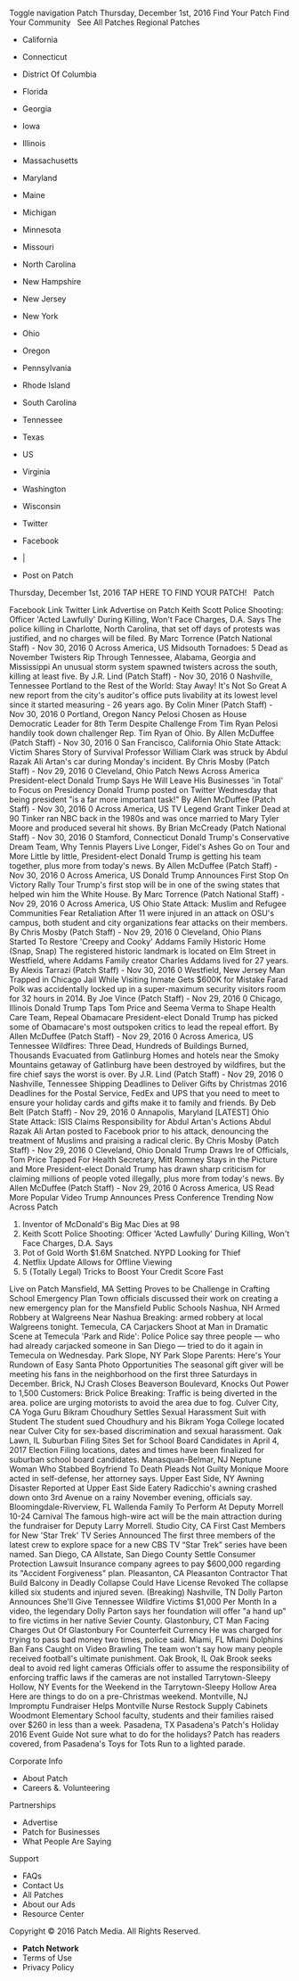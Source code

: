 Toggle navigation Patch Thursday, December 1st, 2016 Find Your Patch Find Your Community   See All Patches Regional Patches

*   California
*   Connecticut
*   District Of Columbia
*   Florida
*   Georgia
*   Iowa
*   Illinois
*   Massachusetts
*   Maryland
*   Maine
*   Michigan
*   Minnesota
*   Missouri
*   North Carolina
*   New Hampshire
*   New Jersey
*   New York
*   Ohio
*   Oregon
*   Pennsylvania
*   Rhode Island
*   South Carolina
*   Tennessee
*   Texas
*   US
*   Virginia
*   Washington
*   Wisconsin

*   Twitter
*   Facebook
*   |
*   Post on Patch

Thursday, December 1st, 2016 TAP HERE TO FIND YOUR PATCH!   Patch

Facebook Link Twitter Link Advertise on Patch Keith Scott Police Shooting: Officer 'Acted Lawfully' During Killing, Won't Face Charges, D.A. Says The police killing in Charlotte, North Carolina, that set off days of protests was justified, and no charges will be filed. By Marc Torrence (Patch National Staff) - Nov 30, 2016 0 Across America, US Midsouth Tornadoes: 5 Dead as November Twisters Rip Through Tennessee, Alabama, Georgia and Mississippi An unusual storm system spawned twisters across the south, killing at least five. By J.R. Lind (Patch Staff) - Nov 30, 2016 0 Nashville, Tennessee Portland to the Rest of the World: Stay Away! It's Not So Great A new report from the city's auditor's office puts livability at its lowest level since it started measuring - 26 years ago. By Colin Miner (Patch Staff) - Nov 30, 2016 0 Portland, Oregon Nancy Pelosi Chosen as House Democratic Leader for 8th Term Despite Challenge From Tim Ryan Pelosi handily took down challenger Rep. Tim Ryan of Ohio. By Allen McDuffee (Patch Staff) - Nov 30, 2016 0 San Francisco, California Ohio State Attack: Victim Shares Story of Survival Professor William Clark was struck by Abdul Razak Ali Artan's car during Monday's incident. By Chris Mosby (Patch Staff) - Nov 29, 2016 0 Cleveland, Ohio Patch News Across America President-elect Donald Trump Says He Will Leave His Businesses 'in Total' to Focus on Presidency Donald Trump posted on Twitter Wednesday that being president "is a far more important task!" By Allen McDuffee (Patch Staff) - Nov 30, 2016 0 Across America, US TV Legend Grant Tinker Dead at 90 Tinker ran NBC back in the 1980s and was once married to Mary Tyler Moore and produced several hit shows. By Brian McCready (Patch National Staff) - Nov 30, 2016 0 Stamford, Connecticut Donald Trump's Conservative Dream Team, Why Tennis Players Live Longer, Fidel's Ashes Go on Tour and More Little by little, President-elect Donald Trump is getting his team together, plus more from today's news. By Allen McDuffee (Patch Staff) - Nov 30, 2016 0 Across America, US Donald Trump Announces First Stop On Victory Rally Tour Trump's first stop will be in one of the swing states that helped win him the White House. By Marc Torrence (Patch National Staff) - Nov 29, 2016 0 Across America, US Ohio State Attack: Muslim and Refugee Communities Fear Retaliation After 11 were injured in an attack on OSU's campus, both student and city organizations fear attacks on their members. By Chris Mosby (Patch Staff) - Nov 29, 2016 0 Cleveland, Ohio Plans Started To Restore 'Creepy and Cooky' Addams Family Historic Home (Snap, Snap) The registered historic landmark is located on Elm Street in Westfield, where Addams Family creator Charles Addams lived for 27 years. By Alexis Tarrazi (Patch Staff) - Nov 30, 2016 0 Westfield, New Jersey Man Trapped in Chicago Jail While Visiting Inmate Gets $600K for Mistake Farad Polk was accidentally locked up in a super-maximum security visitors room for 32 hours in 2014. By Joe Vince (Patch Staff) - Nov 29, 2016 0 Chicago, Illinois Donald Trump Taps Tom Price and Seema Verma to Shape Health Care Team, Repeal Obamacare President-elect Donald Trump has picked some of Obamacare's most outspoken critics to lead the repeal effort. By Allen McDuffee (Patch Staff) - Nov 29, 2016 0 Across America, US Tennessee Wildfires: Three Dead, Hundreds of Buildings Burned, Thousands Evacuated from Gatlinburg Homes and hotels near the Smoky Mountains getaway of Gatlinburg have been destroyed by wildfires, but the fire chief says the worst is over. By J.R. Lind (Patch Staff) - Nov 29, 2016 0 Nashville, Tennessee Shipping Deadlines to Deliver Gifts by Christmas 2016 Deadlines for the Postal Service, FedEx and UPS that you need to meet to ensure your holiday cards and gifts make it to family and friends. By Deb Belt (Patch Staff) - Nov 29, 2016 0 Annapolis, Maryland \[LATEST\] Ohio State Attack: ISIS Claims Responsibility for Abdul Artan's Actions Abdul Razak Ali Artan posted to Facebook prior to his attack, denouncing the treatment of Muslims and praising a radical cleric. By Chris Mosby (Patch Staff) - Nov 29, 2016 0 Cleveland, Ohio Donald Trump Draws Ire of Officials, Tom Price Tapped For Health Secretary, Mitt Romney Stays in the Picture and More President-elect Donald Trump has drawn sharp criticism for claiming millions of people voted illegally, plus more from today's news. By Allen McDuffee (Patch Staff) - Nov 29, 2016 0 Across America, US Read More Popular Video Trump Announces Press Conference Trending Now Across Patch

1.  Inventor of McDonald's Big Mac Dies at 98
2.  Keith Scott Police Shooting: Officer 'Acted Lawfully' During Killing, Won't Face Charges, D.A. Says
3.  Pot of Gold Worth $1.6M Snatched. NYPD Looking for Thief
4.  Netflix Update Allows for Offline Viewing
5.  5 (Totally Legal) Tricks to Boost Your Credit Score Fast

Live on Patch Mansfield, MA Setting Proves to be Challenge in Crafting School Emergency Plan Town officials discussed their work on creating a new emergency plan for the Mansfield Public Schools Nashua, NH Armed Robbery at Walgreens Near Nashua Breaking: armed robbery at local Walgreens tonight. Temecula, CA Carjackers Shoot at Man in Dramatic Scene at Temecula 'Park and Ride': Police Police say three people — who had already carjacked someone in San Diego — tried to do it again in Temecula on Wednesday. Park Slope, NY Park Slope Parents: Here's Your Rundown of Easy Santa Photo Opportunities The seasonal gift giver will be meeting his fans in the neighborhood on the first three Saturdays in December. Brick, NJ Crash Closes Beaverson Boulevard, Knocks Out Power to 1,500 Customers: Brick Police Breaking: Traffic is being diverted in the area. police are urging motorists to avoid the area due to fog. Culver City, CA Yoga Guru Bikram Choudhury Settles Sexual Harassment Suit with Student The student sued Choudhury and his Bikram Yoga College located near Culver City for sex-based discrimination and sexual harassment. Oak Lawn, IL Suburban Filing Sites Set for School Board Candidates in April 4, 2017 Election Filing locations, dates and times have been finalized for suburban school board candidates. Manasquan-Belmar, NJ Neptune Woman Who Stabbed Boyfriend To Death Pleads Not Guilty Monique Moore acted in self-defense, her attorney says. Upper East Side, NY Awning Disaster Reported at Upper East Side Eatery Radicchio's awning crashed down onto 3rd Avenue on a rainy November evening, officials say. Bloomingdale-Riverview, FL Wallenda Family To Perform At Deputy Morrell 10-24 Carnival The famous high-wire act will be the main attraction during the fundraiser for Deputy Larry Morrell. Studio City, CA First Cast Members for New 'Star Trek' TV Series Announced The first three members of the latest crew to explore space for a new CBS TV “Star Trek” series have been named. San Diego, CA Allstate, San Diego County Settle Consumer Protection Lawsuit Insurance company agrees to pay $600,000 regarding its "Accident Forgiveness" plan. Pleasanton, CA Pleasanton Contractor That Build Balcony in Deadly Collapse Could Have License Revoked The collapse killed six students and injured seven. (Breaking) Nashville, TN Dolly Parton Announces She'll Give Tennessee Wildfire Victims $1,000 Per Month In a video, the legendary Dolly Parton says her foundation will offer "a hand up" to fire victims in her native Sevier County. Glastonbury, CT Man Facing Charges Out Of Glastonbury For Counterfeit Currency He was charged for trying to pass bad money two times, police said. Miami, FL Miami Dolphins Ban Fans Caught on Video Brawling The team won't say how many people received football's ultimate punishment. Oak Brook, IL Oak Brook seeks deal to avoid red light cameras Officials offer to assume the responsibility of enforcing traffic laws if the cameras are not installed Tarrytown-Sleepy Hollow, NY Events for the Weekend in the Tarrytown-Sleepy Hollow Area Here are things to do on a pre-Christmas weekend. Montville, NJ Impromptu Fundraiser Helps Montville Nurse Restock Supply Cabinets Woodmont Elementary School faculty, students and their families raised over $260 in less than a week. Pasadena, TX Pasadena's Patch's Holiday 2016 Event Guide Not sure what to do for the holidays? Patch has readers covered, from Pasadena's Toys for Tots Run to a lighted parade.

Corporate Info

*   About Patch
*   Careers &. Volunteering

Partnerships

*   Advertise
*   Patch for Businesses
*   What People Are Saying

Support

*   FAQs
*   Contact Us
*   All Patches
*   About our Ads
*   Resource Center

Copyright © 2016 Patch Media. All Rights Reserved.

*   **Patch Network**
*   Terms of Use
*   Privacy Policy